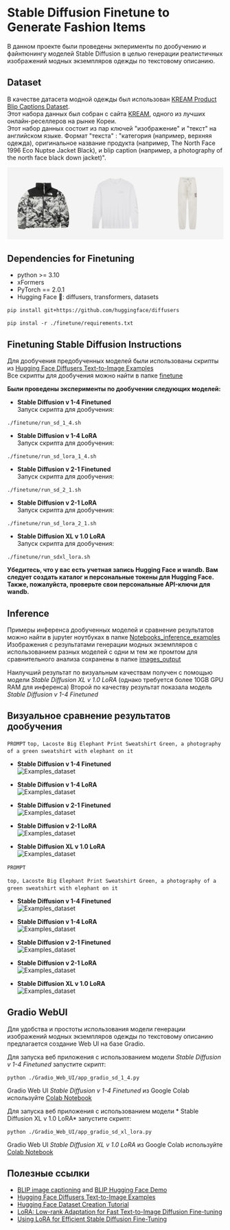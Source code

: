 # Stable Diffusion Finetune to Generate Fashion Items

В данном проекте были проведены экперименты по дообучению и файнтюнингу моделей Stable Diffusion в целью генерации реалистичных изображений модных экземпляров одежды по текстовому описанию.

## Dataset

В качестве датасета модной одежды был использован [KREAM Product Blip Captions Dataset](https://huggingface.co/datasets/hahminlew/kream-product-blip-captions). <br>
Этот набора данных  был собран с сайта  [KREAM](https://kream.co.kr/), одного из лучших онлайн-реселлеров на рынке Кореи. <br>
Этот набор данных состоит из пар ключей "изображение" и "текст" на английском языке. Формат "текста" : "категория (например, верхняя одежда), оригинальное название продукта (например, The North Face 1996 Eco Nuptse Jacket Black), и blip caption (например, a photography of the north face black down jacket)".<br>

![Examples_dataset](./assets/examples_dataset.gif)

## Dependencies for Finetuning

- python >= 3.10
- xFormers
- PyTorch == 2.0.1
- Hugging Face 🤗: diffusers, transformers, datasets

```
pip install git+https://github.com/huggingface/diffusers
```

```
pip instal -r ./finetune/requirements.txt
```

## Finetuning Stable Diffusion Instructions

Для дообучения предобученных моделей были использованы скрипты из [Hugging Face Diffusers Text-to-Image Examples](https://github.com/huggingface/diffusers/tree/main/examples/text_to_image)<br>
Все скрипты для дообучения можно найти в папке [finetune](./finetune)

**Были проведены экcперименты по дообучении следующих моделей:**

-  **Stable Diffusion v 1-4 Finetuned** <br>
    Запуск скрипта для дообучения:

```
./finetune/run_sd_1_4.sh
```

-  **Stable Diffusion v 1-4 LoRA** <br>
   Запуск скрипта для дообучения:

```
./finetune/run_sd_lora_1_4.sh
```

-  **Stable Diffusion v 2-1 Finetuned** <br>
   Запуск скрипта для дообучения:

```
./finetune/run_sd_2_1.sh
```

-  **Stable Diffusion v 2-1 LoRA** <br>
   Запуск скрипта для дообучения:

```
./finetune/run_sd_lora_2_1.sh
```

-  **Stable Diffusion XL v 1.0 LoRA** <br>
   Запуск скрипта для дообучения:

```
./finetune/run_sdxl_lora.sh
```

**Убедитесь, что у вас есть учетная запись Hugging Face и wandb. Вам следует создать каталог и персональные токены для Hugging Face. Также, пожалуйста, проверьте свои персональные API-ключи для wandb.**

## Inference

Примеры инференса дообученных моделей и сравнение результатов можно найти в jupyter ноутбуках в папке [Notebooks_inference_examples](./Notebooks_inference_examples) <br>
Изображения с результатами генерации модных экземпляров с использованием разных моделей с одни м тем же промтом для сравнительного анализа сохранены в папке [images_output](./images_output) <br>

Наилучший результат по визуальным качествам получен с помощью модели *Stable Diffusion XL v 1.0 LoRA* (однако требуется более 10GB GPU RAM для инференса)
Второй по качеству результат показала модель *Stable Diffusion v 1-4 Finetuned*  


## Визуальное сравнение результатов дообучения

`PROMPT`
`top, Lacoste Big Elephant Print Sweatshirt Green, a photography of a green sweatshirt with elephant on it`

-  **Stable Diffusion v 1-4 Finetuned** <br>
![Examples_dataset](./images_output/images_ft_sd-1-4_elephant.png)

-  **Stable Diffusion v 1-4 LoRA** <br>
![Examples_dataset](./images_output/images_lora_sd-1-4_elefant.png)

-  **Stable Diffusion v 2-1 Finetuned** <br>
![Examples_dataset](./images_output/images_ft_sd-2-1_elefant.png)

-  **Stable Diffusion v 2-1 LoRA** <br>
![Examples_dataset](./images_output/images_lora_sd-2-1-elefant.png)

-  **Stable Diffusion XL v 1.0 LoRA** <br>
![Examples_dataset](./images_output/images_SDXL_lora_elephant.png)


`PROMPT`

`top, Lacoste Big Elephant Print Sweatshirt Green, a photography of a green sweatshirt with elephant on it`

-  **Stable Diffusion v 1-4 Finetuned** <br>
![Examples_dataset](./images_output/images_ft_sd-1-4_elephant.png)

-  **Stable Diffusion v 1-4 LoRA** <br>
![Examples_dataset](./images_output/images_ft_sd-1-4_elephant.png)

-  **Stable Diffusion v 2-1 Finetuned** <br>
![Examples_dataset](./images_output/images_ft_sd-1-4_elephant.png)

-  **Stable Diffusion v 2-1 LoRA** <br>
![Examples_dataset](./images_output/images_ft_sd-1-4_elephant.png)

-  **Stable Diffusion XL v 1.0 LoRA** <br>
![Examples_dataset](./images_output/images_ft_sd-1-4_elephant.png)


## Gradio WebUI

Для удобства и простоты использования модели генерации изображений модных экземпляров одежды по текстовому описанию предлагается создание Web UI на базе Gradio. <br>

Для запуска веб приложения c использованием модели *Stable Diffusion v 1-4 Finetuned*  запустите скрипт:

```
python ./Gradio_Web_UI/app_gradio_sd_1_4.py
```

Gradio Web UI  *Stable Diffusion v 1-4 Finetuned* из Google Colab используйте [Colab Notebook](./Gradio_Web_UI/gradio_sd_fashion_1_4.ipynb)


Для запуска веб приложения c использованием модели * Stable Diffusion XL v 1.0 LoRA*  запустите скрипт:

```
python ./Gradio_Web_UI/app_gradio_sd_xl_lora.py
```

Gradio Web UI  *Stable Diffusion XL v 1.0 LoRA* из Google Colab используйте [Colab Notebook](./Gradio_Web_UI/gradio_SDXL_LORA.ipynb)

## Полезные ссылки

- [BLIP image captioning](https://github.com/salesforce/BLIP) and [BLIP Hugging Face Demo](https://huggingface.co/Salesforce/blip-image-captioning-large)
- [Hugging Face Diffusers Text-to-Image Examples](https://github.com/huggingface/diffusers/tree/main/examples/text_to_image)
- [Hugging Face Dataset Creation Tutorial](https://huggingface.co/docs/datasets/create_dataset)
- [LoRA: Low-rank Adaptation for Fast Text-to-Image Diffusion Fine-tuning](https://github.com/cloneofsimo/lora)
- [Using LoRA for Efficient Stable Diffusion Fine-Tuning](https://huggingface.co/blog/lora)
